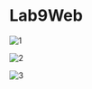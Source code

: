 # Lab9Web

![1](https://user-images.githubusercontent.com/81458524/121776218-d3ed5e80-cbb5-11eb-9933-1974e5f02445.jpg)

![2](https://user-images.githubusercontent.com/81458524/121776224-da7bd600-cbb5-11eb-9300-19aae2246f92.jpg)

![3](https://user-images.githubusercontent.com/81458524/121776228-dea7f380-cbb5-11eb-954f-4f4197c1c101.jpg)
